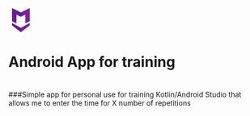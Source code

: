 ![alt text](https://github.com/adam-p/markdown-here/raw/master/src/common/images/icon48.png "Timer Logo")
#
# Android App for training
#
###Simple app for personal use for training Kotlin/Android Studio that allows me to enter the time for X number of repetitions
